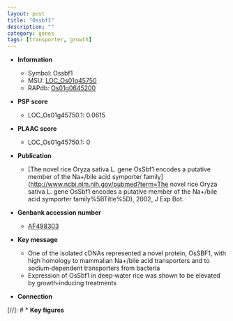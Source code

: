 ```yaml
---
layout: post
title: "Ossbf1"
description: ""
category: genes
tags: [transporter, growth]
---
```


* **Information**  
    + Symbol: Ossbf1  
    + MSU: [LOC_Os01g45750](http://rice.plantbiology.msu.edu/cgi-bin/ORF_infopage.cgi?orf=LOC_Os01g45750)  
    + RAPdb: [Os01g0645200](http://rapdb.dna.affrc.go.jp/viewer/gbrowse_details/irgsp1?name=Os01g0645200)  

* **PSP score**  
    + LOC_Os01g45750.1: 0.0615 

* **PLAAC score**  
    + LOC_Os01g45750.1: 0 

* **Publication**  
    + [The novel rice Oryza sativa L. gene OsSbf1 encodes a putative member of the Na+/bile acid symporter family](http://www.ncbi.nlm.nih.gov/pubmed?term=The novel rice Oryza sativa L. gene OsSbf1 encodes a putative member of the Na+/bile acid symporter family%5BTitle%5D), 2002, J Exp Bot.

* **Genbank accession number**  
    + [AF498303](http://www.ncbi.nlm.nih.gov/nuccore/AF498303)

* **Key message**  
    + One of the isolated cDNAs represented a novel protein, OsSBF1, with high homology to mammalian Na+/bile acid transporters and to sodium‐dependent transporters from bacteria
    + Expression of OsSbf1 in deep‐water rice was shown to be elevated by growth‐inducing treatments

* **Connection**  

[//]: # * **Key figures**  


